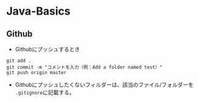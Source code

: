 # Java-Basics
## Github
- Githubにプッシュするとき
```
git add .
git commit -m "コメントを入力（例：Add a folder named test）"
git push origin master 
```

- Githubにプッシュしたくないフィルダーは、該当のファイル/フォルダーを
  `.gitignore`に記載する。